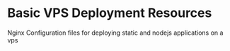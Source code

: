 # Basic VPS Deployment Resources

Nginx Configuration files for deploying static and nodejs applications on a vps


